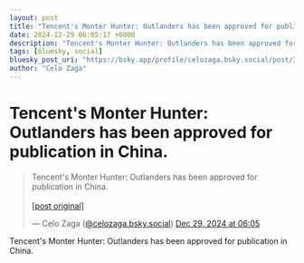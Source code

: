 ```yaml
---
layout: post
title: "Tencent's Monter Hunter: Outlanders has been approved for publication in China."
date: 2024-12-29 06:05:17 +0000
description: "Tencent's Monter Hunter: Outlanders has been approved for publication in China."
tags: [bluesky, social]
bluesky_post_uri: "https://bsky.app/profile/celozaga.bsky.social/post/3legdwxk4js2x"
author: "Celo Zaga"
---
```


<h1 class="bluesky-post-title">Tencent's Monter Hunter: Outlanders has been approved for publication in China.</h1>


<blockquote class="bluesky-embed" data-bluesky-uri="at://did:plc:lmh6rennptq77inaztnovw4b/app.bsky.feed.post/3legdwxk4js2x" data-bluesky-embed-color-mode="system">
<p lang="">Tencent's Monter Hunter: Outlanders has been approved for publication in China.<br><br><a href="https://bsky.app/profile/celozaga.bsky.social/post/3legdwxk4js2x">[post original]</a></p>
&mdash; Celo Zaga (<a href="https://bsky.app/profile/did:plc:lmh6rennptq77inaztnovw4b">@celozaga.bsky.social</a>) <a href="https://bsky.app/profile/celozaga.bsky.social/post/3legdwxk4js2x">Dec 29, 2024 at 06:05</a>
</blockquote>
<script async src="https://embed.bsky.app/static/embed.js" charset="utf-8"></script>


<p class="bluesky-post-description">Tencent's Monter Hunter: Outlanders has been approved for publication in China.</p>
